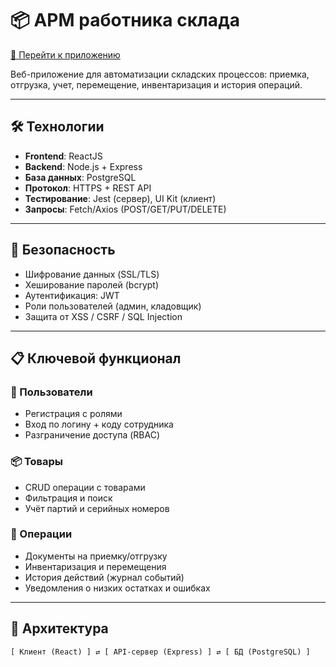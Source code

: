 # 📦 АРМ работника склада

[🔗 Перейти к приложению](https://whous.ru)

Веб-приложение для автоматизации складских процессов: приемка, отгрузка, учет, перемещение, инвентаризация и история операций.

---

## 🛠️ Технологии

- **Frontend**: ReactJS  
- **Backend**: Node.js + Express  
- **База данных**: PostgreSQL  
- **Протокол**: HTTPS + REST API  
- **Тестирование**: Jest (сервер), UI Kit (клиент)  
- **Запросы**: Fetch/Axios (POST/GET/PUT/DELETE)

---

## 🔐 Безопасность

- Шифрование данных (SSL/TLS)
- Хеширование паролей (bcrypt)
- Аутентификация: JWT  
- Роли пользователей (админ, кладовщик)
- Защита от XSS / CSRF / SQL Injection

---

## 📋 Ключевой функционал

### 👤 Пользователи
- Регистрация с ролями  
- Вход по логину + коду сотрудника  
- Разграничение доступа (RBAC)

### 📦 Товары
- CRUD операции с товарами  
- Фильтрация и поиск  
- Учёт партий и серийных номеров  

### 🚚 Операции
- Документы на приемку/отгрузку  
- Инвентаризация и перемещения  
- История действий (журнал событий)  
- Уведомления о низких остатках и ошибках  

---

## 🧱 Архитектура

```text
[ Клиент (React) ] ⇄ [ API-сервер (Express) ] ⇄ [ БД (PostgreSQL) ]
